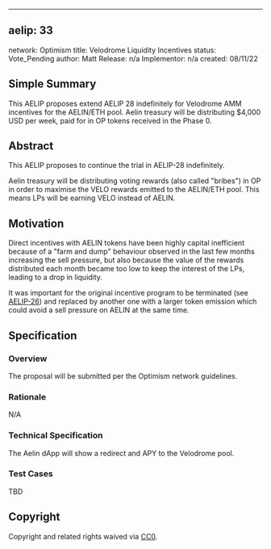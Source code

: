 ---

## aelip: 33

network: Optimism
title: Velodrome Liquidity Incentives
status: Vote_Pending
author: Matt
Release: n/a
Implementor: n/a
created: 08/11/22

## Simple Summary

This AELIP proposes extend AELIP 28 indefinitely for Velodrome AMM incentives for the AELIN/ETH pool. Aelin treasury will be distributing $4,000 USD per week, paid for in OP tokens received in the Phase 0.

## Abstract

This AELIP proposes to continue the trial in AELIP-28 indefinitely.

Aelin treasury will be distributing voting rewards (also called "bribes") in OP in order to maximise the VELO rewards emitted to the AELIN/ETH pool. This means LPs will be earning VELO instead of AELIN.

## Motivation

Direct incentives with AELIN tokens have been highly capital inefficient because of a "farm and dump" behaviour observed in the last few months increasing the sell pressure, but also because the value of the rewards distributed each month became too low to keep the interest of the LPs, leading to a drop in liquidity.

It was important for the original incentive program to be terminated (see [AELIP-26](https://aelips.aelin.xyz/aelips/aelip-26)) and replaced by another one with a larger token emission which could avoid a sell pressure on AELIN at the same time.

## Specification

### Overview

The proposal will be submitted per the Optimism network guidelines.

### Rationale

N/A

### Technical Specification

The Aelin dApp will show a redirect and APY to the Velodrome pool.

### Test Cases

TBD

## Copyright

Copyright and related rights waived via [CC0](https://creativecommons.org/publicdomain/zero/1.0/).
